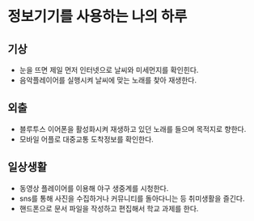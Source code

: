 
# 정보기기를 사용하는 나의 하루

## 기상

- 눈을 뜨면 제일 먼저 인터넷으로 날씨와 미세먼지를 확인힌다.
- 음악플레이어를 실행시켜 날씨에 맞는 노래를 찾아 재생한다.
  
## 외출

- 블루투스 이어폰을 활성화시켜 재생하고 있던 노래를 들으며 목적지로 향한다.
- 모바일 어플로 대중교통 도착정보를 확인한다.

## 일상생활

- 동영상 플레이어를 이용해 야구 생중계를 시청한다.
- sns를 통해 사진을 수집하거나 커뮤니티를 돌아다니는 등 취미생활을 즐긴다.
- 핸드폰으로 문서 파일을 작성하고 편집해서 학교 과제를 한다.
